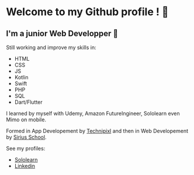 # Welcome to my Github profile ! :panda_face:

<!--
**FeryLuc/FeryLuc** is a ✨ _special_ ✨ repository because its `README.md` (this file) appears on your GitHub profile.

Here are some ideas to get you started:

- 🔭 I’m currently working on ...
- 🌱 I’m currently learning ...
- 👯 I’m looking to collaborate on ...
- 🤔 I’m looking for help with ...
- 💬 Ask me about ...
- 📫 How to reach me: ...
- 😄 Pronouns: ...
- ⚡ Fun fact: ...
-->
## I'm a junior Web Developper :baby:

Still working and improve my skills in:

* HTML
* CSS
* JS
* Kotlin
* Swift
* PHP
* SQL
* Dart/Flutter

I learned by myself with Udemy, Amazon FutureIngineer, Sololearn even Mimo on mobile.

Formed in App Developement by [Technipixl](https://github.com/technipixl) and then in Web Developement by [Sirius School](https://github.com/sirius-school).

See my profiles:

* [Sololearn](https://www.sololearn.com/profile/27474918)
* [Linkedin](https://www.linkedin.com/in/luc-fery/)
